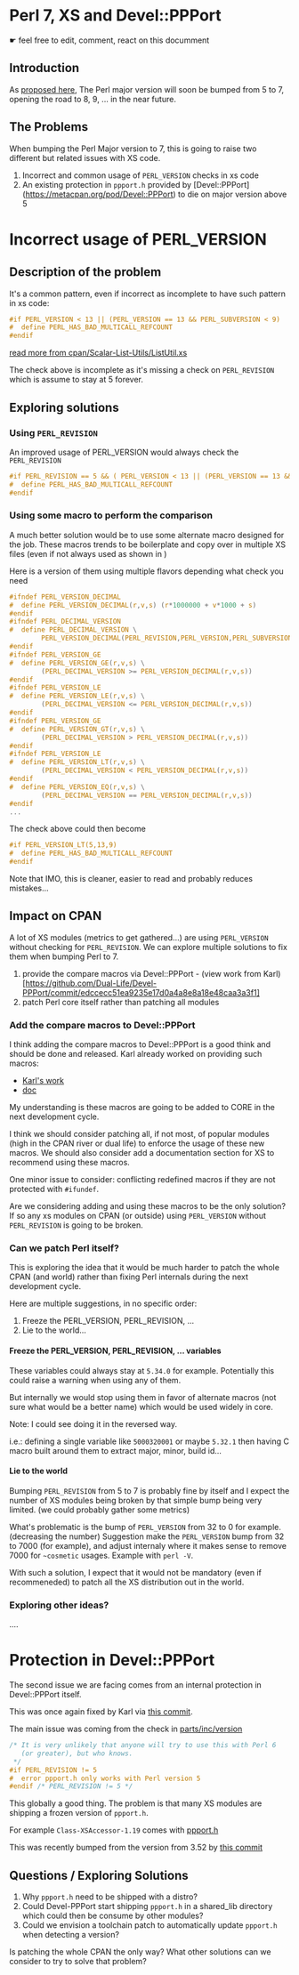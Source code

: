 # Perl 7, XS and Devel::PPPort

☛ feel free to edit, comment, react on this documment

## Introduction

As [proposed here](The-Proposal-for-Perl-7), The Perl major version will soon be bumped from 5 to 7, opening the road to 8, 9, ... in the near future. 

## The Problems

When bumping the Perl Major version to 7, this is going to raise two different but related issues with XS code.

1. Incorrect and common usage of `PERL_VERSION` checks in xs code
1. An existing protection in `ppport.h` provided by [Devel::PPPort] (https://metacpan.org/pod/Devel::PPPort) to die on major version above 5

# Incorrect usage of PERL_VERSION

## Description of the problem

It's a common pattern, even if incorrect as incomplete to have such pattern in xs code:

```c
#if PERL_VERSION < 13 || (PERL_VERSION == 13 && PERL_SUBVERSION < 9)
#  define PERL_HAS_BAD_MULTICALL_REFCOUNT
#endif
```
[read more from cpan/Scalar-List-Utils/ListUtil.xs](https://github.com/Perl/perl5/blob/e4543a2055aeeb5ef42eb7a84fae20b71643c972/cpan/Scalar-List-Utils/ListUtil.xs#L137)

The check above is incomplete as it's missing a check on `PERL_REVISION` which is assume to stay at 5 forever.

## Exploring solutions

### Using `PERL_REVISION`

An improved usage of PERL_VERSION would always check the `PERL_REVISION`

```c
#if PERL_REVISION == 5 && ( PERL_VERSION < 13 || (PERL_VERSION == 13 && PERL_SUBVERSION < 9) )
#  define PERL_HAS_BAD_MULTICALL_REFCOUNT
#endif
```

### Using some macro to perform the comparison

A much better solution would be to use some alternate macro designed for the job.
These macros trends to be boilerplate and copy over in multiple XS files (even if not always used as shown in )

Here is a version of them using multiple flavors depending what check you need
```c
#ifndef PERL_VERSION_DECIMAL
#  define PERL_VERSION_DECIMAL(r,v,s) (r*1000000 + v*1000 + s)
#endif
#ifndef PERL_DECIMAL_VERSION
#  define PERL_DECIMAL_VERSION \
        PERL_VERSION_DECIMAL(PERL_REVISION,PERL_VERSION,PERL_SUBVERSION)
#endif
#ifndef PERL_VERSION_GE
#  define PERL_VERSION_GE(r,v,s) \
        (PERL_DECIMAL_VERSION >= PERL_VERSION_DECIMAL(r,v,s))
#endif
#ifndef PERL_VERSION_LE
#  define PERL_VERSION_LE(r,v,s) \
        (PERL_DECIMAL_VERSION <= PERL_VERSION_DECIMAL(r,v,s))
#endif
#ifndef PERL_VERSION_GE
#  define PERL_VERSION_GT(r,v,s) \
        (PERL_DECIMAL_VERSION > PERL_VERSION_DECIMAL(r,v,s))
#endif
#ifndef PERL_VERSION_LE
#  define PERL_VERSION_LT(r,v,s) \
        (PERL_DECIMAL_VERSION < PERL_VERSION_DECIMAL(r,v,s))
#endif
#  define PERL_VERSION_EQ(r,v,s) \
        (PERL_DECIMAL_VERSION == PERL_VERSION_DECIMAL(r,v,s))
#endif
...
```

The check above could then become
```c
#if PERL_VERSION_LT(5,13,9)
#  define PERL_HAS_BAD_MULTICALL_REFCOUNT
#endif
```

Note that IMO, this is cleaner, easier to read and probably reduces mistakes...

## Impact on CPAN

A lot of XS modules (metrics to get gathered...) are using `PERL_VERSION` without checking for `PERL_REVISION`.
We can explore multiple solutions to fix them when bumping Perl to 7.

1. provide the compare macros via Devel::PPPort - (view work from Karl)[https://github.com/Dual-Life/Devel-PPPort/commit/edccecc51ea9235e17d0a4a8e8a18e48caa3a3f1]
1. patch Perl core itself rather than patching all modules

### Add the compare macros to Devel::PPPort 

I think adding the compare macros to Devel::PPPort is a good think and should be done and released.
Karl already worked on providing such macros:
- [Karl's work](https://github.com/Dual-Life/Devel-PPPort/commit/edccecc51ea9235e17d0a4a8e8a18e48caa3a3f1)
- [doc](https://github.com/Dual-Life/Devel-PPPort/commit/a15c0190a80c319517b97564e436922e664eb3c1)

My understanding is these macros are going to be added to CORE in the next development cycle.

I think we should consider patching all, if not most, of popular modules (high in the CPAN river or dual life) to enforce the usage of these new macros. We should also consider add a documentation section for XS to recommend using these macros.

One minor issue to consider: conflicting redefined macros if they are not protected with `#ifundef`.

Are we considering adding and using these macros to be the only solution?
If so any xs modules on CPAN (or outside) using `PERL_VERSION` without `PERL_REVISION` is going to be broken.

### Can we patch Perl itself?

This is exploring the idea that it would be much harder to patch the whole CPAN (and world) rather than fixing Perl internals during the next development cycle.

Here are multiple suggestions, in no specific order:

1. Freeze the PERL_VERSION, PERL_REVISION, ...
2. Lie to the world... 

#### Freeze the PERL_VERSION, PERL_REVISION, ... variables

These variables could always stay at `5.34.0` for example.
Potentially this could raise a warning when using any of them.

But internally we would stop using them in favor of alternate macros (not sure what would be a better name) which would be used widely in core.

Note: I could see doing it in the reversed way.

i.e.: defining a single variable like `5000320001` or maybe `5.32.1` then having C macro built around them to extract major, minor, build id... 

#### Lie to the world

Bumping `PERL_REVISION` from 5 to 7 is probably fine by itself and I expect the number of XS modules being broken by that simple bump being very limited. (we could probably gather some metrics)

What's problematic is the bump of `PERL_VERSION` from 32 to 0 for example. (decreasing the number)
Suggestion make the `PERL_VERSION` bump from 32 to 7000 (for example), and adjust internaly where it makes sense to remove 7000 for `~cosmetic` usages. Example with `perl -V`.

With such a solution, I expect that it would not be mandatory (even if recommeneded) to patch all the XS distribution out in the world.

### Exploring other ideas?

.... 

# Protection in Devel::PPPort

The second issue we are facing comes from an internal protection in Devel::PPPort itself.

This was once again fixed by Karl via [this commit](https://github.com/Dual-Life/Devel-PPPort/commit/293861b9234e45fb1a3018959caaab2086bc6fbd).

The main issue was coming from the check in [parts/inc/version](https://github.com/Dual-Life/Devel-PPPort/blob/v3.58/parts/inc/version#L49)
```c
/* It is very unlikely that anyone will try to use this with Perl 6
   (or greater), but who knows.
 */
#if PERL_REVISION != 5
#  error ppport.h only works with Perl version 5
#endif /* PERL_REVISION != 5 */
```

This globally a good thing. 
The problem is that many XS modules are shipping a frozen version of `ppport.h`.

For example `Class-XSAccessor-1.19` comes with [ppport.h](https://metacpan.org/source/SMUELLER/Class-XSAccessor-1.19/ppport.h)

This was recently bumped from the version from 3.52 by [this commit](https://github.com/tsee/Class-XSAccessor/commit/0b6e237fc302628311eca415597a197f8acbb780)

## Questions / Exploring Solutions

1. Why `ppport.h` need to be shipped with a distro?
2. Could Devel-PPPort start shipping `ppport.h` in a shared_lib directory which could then be consume by other modules?
3. Could we envision a toolchain patch to automatically update `ppport.h` when detecting a version?

Is patching the whole CPAN the only way?
What other solutions can we consider to try to solve that problem?

